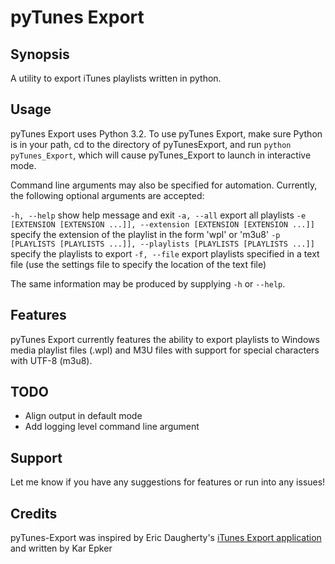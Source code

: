 # pyTunes Export

## Synopsis
A utility to export iTunes playlists written in python.

## Usage
pyTunes Export uses Python 3.2. To use pyTunes Export, make sure Python is in your path, cd to the directory of pyTunesExport, and run `python pyTunes_Export`, which will cause pyTunes_Export to launch in interactive mode.

Command line arguments may also be specified for automation. Currently, the following optional arguments are accepted:

`-h, --help`		show help message and exit
`-a, --all`		export all playlists
`-e [EXTENSION [EXTENSION ...]], --extension [EXTENSION [EXTENSION ...]]`	specify the extension of the playlist in the form 'wpl' or 'm3u8'
`-p [PLAYLISTS [PLAYLISTS ...]], --playlists [PLAYLISTS [PLAYLISTS ...]]`	specify the playlists to export
`-f, --file`		export playlists specified in a text file (use the settings file to specify the location of the text file)
						
The same information may be produced by supplying `-h` or `--help`.

## Features
pyTunes Export currently features the ability to export playlists to Windows media playlist files (.wpl) and M3U files with support for special characters with UTF-8 (m3u8).

## TODO
* Align output in default mode
* Add logging level command line argument 

## Support
Let me know if you have any suggestions for features or run into any issues!

## Credits
pyTunes-Export was inspired by Eric Daugherty's [iTunes Export application](http://www.ericdaugherty.com/dev/itunesexport/) and written by Kar Epker
